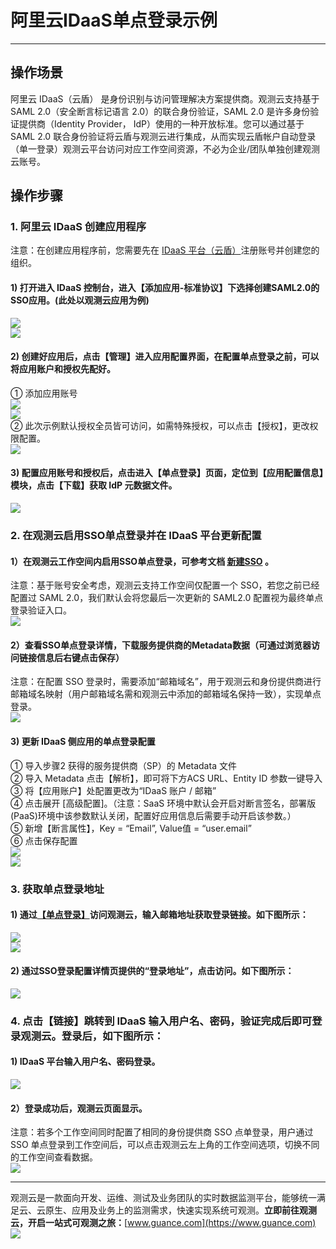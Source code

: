 # 阿里云IDaaS单点登录示例
---


## 操作场景
阿里云 IDaaS（云盾） 是身份识别与访问管理解决方案提供商。观测云支持基于 SAML 2.0（安全断言标记语言 2.0）的联合身份验证，SAML 2.0 是许多身份验证提供商（Identity Provider， IdP）使用的一种开放标准。您可以通过基于 SAML 2.0 联合身份验证将云盾与观测云进行集成，从而实现云盾帐户自动登录（单一登录）观测云平台访问对应工作空间资源，不必为企业/团队单独创建观测云账号。

## 操作步骤

### 1. 阿里云 IDaaS 创建应用程序

注意：在创建应用程序前，您需要先在 [IDaaS 平台（云盾）](https://yundun.console.aliyun.com/)注册账号并创建您的组织。

#### 1) 打开进入 IDaaS 控制台，进入【添加应用-标准协议】下选择创建SAML2.0的SSO应用。(此处以观测云应用为例)

![](../img/06_aliyun_01.png)<br />![](../img/06_aliyun_02.png)

#### 2) 创建好应用后，点击【管理】进入应用配置界面，在配置单点登录之前，可以将应用账户和授权先配好。

① 添加应用账号<br />![](../img/06_aliyun_03.png)<br />![](../img/06_aliyun_04.png)<br />② 此次示例默认授权全员皆可访问，如需特殊授权，可以点击【授权】，更改权限配置。<br />![](../img/06_aliyun_05.png)



#### 3) 配置应用账号和授权后，点击进入【单点登录】页面，定位到【应用配置信息】模块，点击【下载】获取 IdP 元数据文件。

![](../img/06_aliyun_06.png)

### 2. 在观测云启用SSO单点登录并在 IDaaS 平台更新配置


#### 1）在观测云工作空间内启用SSO单点登录，可参考文档 [新建SSO](./工作空间管理/06_SSO管理.md) 。

注意：基于账号安全考虑，观测云支持工作空间仅配置一个 SSO，若您之前已经配置过 SAML 2.0，我们默认会将您最后一次更新的 SAML2.0 配置视为最终单点登录验证入口。<br />![](../img/06_aliyun_07.png)

#### 2）查看SSO单点登录详情，下载服务提供商的Metadata数据（可通过浏览器访问链接信息后右键点击保存）

注意：在配置 SSO 登录时，需要添加“邮箱域名”，用于观测云和身份提供商进行邮箱域名映射（用户邮箱域名需和观测云中添加的邮箱域名保持一致），实现单点登录。<br />![](../img/06_aliyun_08.png)


#### 3) 更新 IDaaS 侧应用的单点登录配置

① 导入步骤2 获得的服务提供商（SP）的 Metadata 文件<br />② 导入 Metadata 点击【解析】，即可将下方ACS URL、Entity ID 参数一键导入<br />③ 将【应用账户】处配置更改为“IDaaS 账户 / 邮箱”<br />④ 点击展开 [高级配置]。（注意：SaaS 环境中默认会开启对断言签名，部署版(PaaS)环境中该参数默认关闭，配置好应用信息后需要手动开启该参数。）<br />⑤ 新增【断言属性】，Key = “Email”, Value值 = “user.email”<br />⑥ 点击保存配置<br />![](../img/06_aliyun_09.png)<br />![](../img/06_aliyun_10.png)

### 3. 获取单点登录地址


#### 1) 通过[【单点登录】](https://auth.guance.com/login/sso)访问观测云，输入邮箱地址获取登录链接。如下图所示：

![](../img/06_aliyun_11.png)<br />![](../img/06_aliyun_12.png)

#### 2) 通过SSO登录配置详情页提供的“登录地址”，点击访问。如下图所示：

![](../img/06_aliyun_13.png)


### 4. 点击【链接】跳转到 IDaaS 输入用户名、密码，验证完成后即可登录观测云。登录后，如下图所示：


#### 1) IDaaS 平台输入用户名、密码登录。

![](../img/06_aliyun_14.png)

#### 2）登录成功后，观测云页面显示。

注意：若多个工作空间同时配置了相同的身份提供商 SSO 点单登录，用户通过 SSO 单点登录到工作空间后，可以点击观测云左上角的工作空间选项，切换不同的工作空间查看数据。<br />![](../img/06_aliyun_15.png)



---

观测云是一款面向开发、运维、测试及业务团队的实时数据监测平台，能够统一满足云、云原生、应用及业务上的监测需求，快速实现系统可观测。**立即前往观测云，开启一站式可观测之旅：**[www.guance.com](https://www.guance.com)<br />![](../img/logo_2.png)
